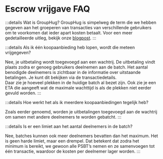 # Escrow vrijgave FAQ

:::details Wat is GroupHug?
GroupHug is simpelweg de term die we hebben gegeven aan het groeperen van transacties van verschillende gebruikers om te voorkomen dat ieder apart kosten betaalt. Voor een meer gedetailleerde uitleg, bekijk onze [blogpost](/nl/blog/group-hug).
:::

:::details Als ik één koopaanbieding heb lopen, wordt die meteen vrijgegeven?

Nee, je uitbetaling wordt toegevoegd aan een wachtrij. De uitbetaling vindt plaats zodra er genoeg gebruikers deelnemen aan de batch. Het aantal benodigde deelnemers is zichtbaar in de informatie over uitstaande betalingen. Je kunt dit bekijken via de transactiedetails.  
Daar zie je hoeveel plekken in de huidige batch al bezet zijn. Ook zie je een ETA die aangeeft wat de maximale wachttijd is als de plekken niet eerder gevuld worden.
:::

:::details Hoe werkt het als ik meerdere koopaanbiedingen tegelijk heb?

Zoals eerder genoemd, worden je uitbetalingen toegevoegd aan de wachtrij om samen met andere deelnemers te worden gebatcht.
:::

:::details Is er een limiet aan het aantal deelnemers in de batch?

Nee, batches kunnen ook meer deelnemers bevatten dan het maximum. Het is geen harde limiet, maar een drempel. Dat betekent dat zodra het minimum is bereikt, we gewoon alle PSBT’s nemen en ze samenvoegen tot één transactie, waardoor de kosten per deelnemer lager worden.
:::

